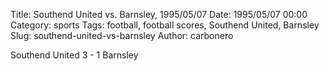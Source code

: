 Title: Southend United vs. Barnsley, 1995/05/07
Date: 1995/05/07 00:00
Category: sports
Tags: football, football scores, Southend United, Barnsley
Slug: southend-united-vs-barnsley
Author: carbonero


Southend United 3 - 1 Barnsley
